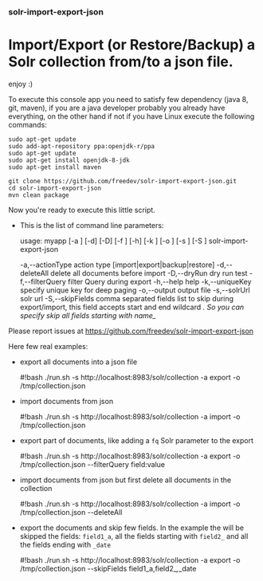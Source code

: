 ### solr-import-export-json

# Import/Export (or Restore/Backup) a Solr collection from/to a json file.

enjoy :)


To execute this console app you need to satisfy few dependency (java 8, git, maven), if you are a java developer probably you already have everything, on the other hand if not if you have Linux execute the following commands:

    sudo apt-get update
    sudo add-apt-repository ppa:openjdk-r/ppa
    sudo apt-get update
    sudo apt-get install openjdk-8-jdk
    sudo apt-get install maven
  
    git clone https://github.com/freedev/solr-import-export-json.git
    cd solr-import-export-json
    mvn clean package

Now you're ready to execute this little script.

- This is the list of command line parameters:


     usage: myapp [-a <arg>] [-d] [-D] [-f <arg>] [-h] [-k <arg>] [-o <arg>]
        [-s <arg>] [-S <arg>]
     solr-import-export-json

     -a,--actionType <arg>    action type [import|export|backup|restore]
     -d,--deleteAll           delete all documents before import
     -D,--dryRun              dry run test
     -f,--filterQuery <arg>   filter Query during export
     -h,--help                help
     -k,--uniqueKey <arg>     specify unique key for deep paging
     -o,--output <arg>        output file
     -s,--solrUrl <arg>       solr url
     -S,--skipFields <arg>    comma separated fields list to skip during
                              export/import, this field accepts start and end
                              wildcard *. So you can specify skip all fields
                              starting with name_*


Please report issues at https://github.com/freedev/solr-import-export-json

Here few real examples:

- export all documents into a json file


    #!bash
    ./run.sh -s http://localhost:8983/solr/collection -a export -o /tmp/collection.json


- import documents from json

     #!bash
    ./run.sh -s http://localhost:8983/solr/collection -a import -o /tmp/collection.json 

- export part of documents, like adding a `fq`  Solr parameter to the export

     #!bash
     ./run.sh -s http://localhost:8983/solr/collection -a export -o /tmp/collection.json --filterQuery field:value

- import documents from json but first delete all documents in the collection

     #!bash
     ./run.sh -s http://localhost:8983/solr/collection -a import -o /tmp/collection.json --deleteAll

- export the documents and skip few fields. In the example the will be skipped the fields: `field1_a`, all the fields starting with `field2_` and all the fields ending with `_date`

     #!bash
     ./run.sh -s http://localhost:8983/solr/collection -a export -o /tmp/collection.json --skipFields field1_a,field2_*,*_date
    